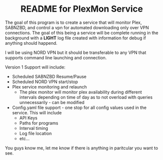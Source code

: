 # <center> README for PlexMon Service </center>

The goal of this program is to create a service that will monitor Plex, SABNZBD, and control a vpn for automated downloading only over VPN connections. The goal of this being a service will be complete running in the background with a **LIGHT** log file created with information for debug if anything should happend.

I will be using NORD VPN but it should be transferable to any VPN that supports command line launching and connection.

Version 1 Support will include:
* Scheduled SABNZBD Resume/Pause
* Scheduled NORD VPN start/stop
* Plex service monitoring and relaunch
    * The plex monitor will monitor plex availability during different intervals depending on time of day as to not overload with queries unnecessarily - can be modified
* Config.yaml file support - one stop for all config values used in the service. This will include
    * API Keys
    * Paths for programs
    * Interval timing
    * Log file location
    * etc...

You guys know me, let me know if there is anything in paritcular you want to see.
